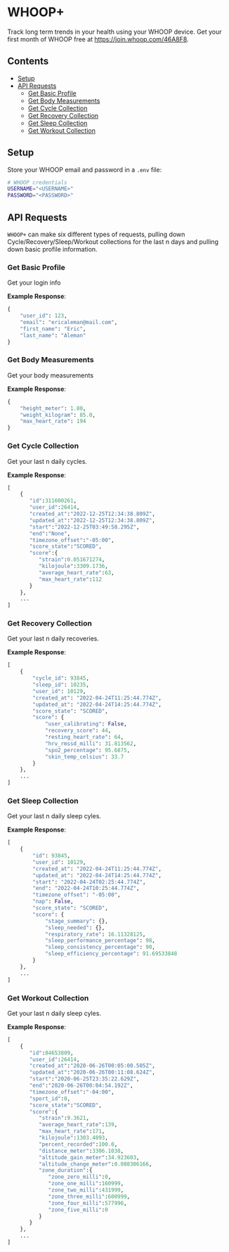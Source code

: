 # WHOOP+ <!-- omit in toc -->

Track long term trends in your health using your WHOOP device. Get your first month of WHOOP free at https://join.whoop.com/46A8F8.

## Contents <!-- omit in toc -->

- [Setup](#setup)
- [API Requests](#api-requests)
  - [Get Basic Profile](#get-basic-profile)
  - [Get Body Measurements](#get-body-measurements)
  - [Get Cycle Collection](#get-cycle-collection)
  - [Get Recovery Collection](#get-recovery-collection)
  - [Get Sleep Collection](#get-sleep-collection)
  - [Get Workout Collection](#get-workout-collection)

## Setup

Store your WHOOP email and password in a `.env` file:

```bash
# WHOOP credentials
USERNAME="<USERNAME>"
PASSWORD="<PASSWORD>"
```

## API Requests

`WHOOP+` can make six different types of requests, pulling down Cycle/Recovery/Sleep/Workout collections for the last n days and pulling down basic profile information. 

### Get Basic Profile

Get your login info

**Example Response**:

```python
{
    "user_id": 123,
    "email": "ericaleman@mail.com",
    "first_name": "Eric",
    "last_name": "Aleman"
}
```

### Get Body Measurements

Get your body measurements

**Example Response**:

```python
{
    "height_meter": 1.80,
    "weight_kilogram": 85.0,
    "max_heart_rate": 194
}
```

### Get Cycle Collection

Get your last n daily cycles.

**Example Response**:

```python
[
    {
       "id":311600261,
       "user_id":26414,
       "created_at":"2022-12-25T12:34:38.809Z",
       "updated_at":"2022-12-25T12:34:38.809Z",
       "start":"2022-12-25T03:49:58.295Z",
       "end":"None",
       "timezone_offset":"-05:00",
       "score_state":"SCORED",
       "score":{
          "strain":0.051671274,
          "kilojoule":3309.1736,
          "average_heart_rate":63,
          "max_heart_rate":112
       }
    },
    ...
]
```

### Get Recovery Collection

Get your last n daily recoveries.

**Example Response**:

```python
[
    {
        "cycle_id": 93845,
        "sleep_id": 10235,
        "user_id": 10129,
        "created_at": "2022-04-24T11:25:44.774Z",
        "updated_at": "2022-04-24T14:25:44.774Z",
        "score_state": "SCORED",
        "score": {
            "user_calibrating": False,
            "recovery_score": 44,
            "resting_heart_rate": 64,
            "hrv_rmssd_milli": 31.813562,
            "spo2_percentage": 95.6875,
            "skin_temp_celsius": 33.7
        }
    },
    ...
]
```

### Get Sleep Collection

Get your last n daily sleep cyles.

**Example Response**:

```python
[
    {
        "id": 93845,
        "user_id": 10129,
        "created_at": "2022-04-24T11:25:44.774Z",
        "updated_at": "2022-04-24T14:25:44.774Z",
        "start": "2022-04-24T02:25:44.774Z",
        "end": "2022-04-24T10:25:44.774Z",
        "timezone_offset": "-05:00",
        "nap": False,
        "score_state": "SCORED",
        "score": {
            "stage_summary": {},
            "sleep_needed": {},
            "respiratory_rate": 16.11328125,
            "sleep_performance_percentage": 98,
            "sleep_consistency_percentage": 90,
            "sleep_efficiency_percentage": 91.69533848
        }
    },
    ...
]
```

### Get Workout Collection

Get your last n daily sleep cyles.

**Example Response**:

```python
[
    {
       "id":84653809,
       "user_id":26414,
       "created_at":"2020-06-26T00:05:00.505Z",
       "updated_at":"2020-06-26T00:11:08.624Z",
       "start":"2020-06-25T23:35:22.629Z",
       "end":"2020-06-26T00:04:54.192Z",
       "timezone_offset":"-04:00",
       "sport_id":0,
       "score_state":"SCORED",
       "score":{
          "strain":9.3621,
          "average_heart_rate":139,
          "max_heart_rate":171,
          "kilojoule":1303.4093,
          "percent_recorded":100.0,
          "distance_meter":3306.1038,
          "altitude_gain_meter":34.923603,
          "altitude_change_meter":0.088306166,
          "zone_duration":{
             "zone_zero_milli":0,
             "zone_one_milli":160999,
             "zone_two_milli":431999,
             "zone_three_milli":600999,
             "zone_four_milli":577996,
             "zone_five_milli":0
          }
       }
    },
    ...
]
```